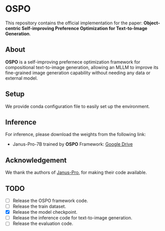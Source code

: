 # OSPO
This repository contains the official implementation for the paper: **Object-centric Self-improving Preference Optimization for Text-to-Image Generation**.


## About
**OSPO** is a self-improving prefernece optimization framework for compositional text-to-image generation, allowing an MLLM to improve its fine-grained image generation capability without needing any data or external model. 


## Setup
We provide conda configuration file to easily set up the environment.


## Inference
For inference, please download the weights from the following link:
- Janus-Pro-7B trained by **OSPO** Framework: [Google Drive](https://drive.google.com/file/d/1AI42LfljJ5nl2YZ-AVuD0sziYs0KB_yx/view?usp=sharing)


## Acknowledgement
We thank the authors of [Janus-Pro](https://github.com/deepseek-ai/Janus?tab=readme-ov-file#janus-pro), for making their code available.


## TODO
- [ ] Release the OSPO framework code.
- [ ] Release the train dataset.
- [x] Release the model checkpoint.
- [ ] Release the inference code for text-to-image generation.
- [ ] Release the evaluation code.
